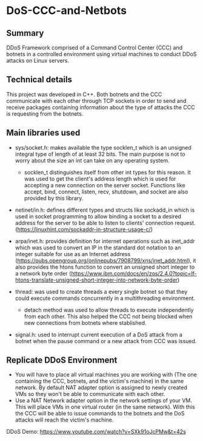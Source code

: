# DoS-CCC-and-Netbots

## Summary

DDoS Framework comprised of a Command Control Center (CCC) and botnets in a controlled environment using virtual machines to conduct DDoS attacks on Linux servers.

## Technical details

This project was developed in C++. Both botnets and the CCC communicate with each other through TCP sockets in order to send and receive packages containing information about the type of attacks the CCC is requesting from the botnets. 

## Main libraries used

* sys/socket.h: makes available the type socklen_t which is an unsigned integral type of length of at least 32 bits. The main purpose is not to worry about the size an int can take on any operating system.
  * socklen_t distinguishes itself from other int types for this reason. It was used to get the client's address length which is used for accepting a new connection on the server socket. Functions like accept, bind, connect, listen, recv, shutdown, and socket are also provided by this library.

* netinet/in.h: defines different types and structs like sockadd_in which is used in socket programming to allow binding a socket to a desired address for the server to be able to listen to clients' connection request. (https://linuxhint.com/sockaddr-in-structure-usage-c/)

* arpa/inet.h: provides definition for internet operations such as inet_addr which was used to convert an IP in the standard dot notation to an integer suitable for use as an Internet address (https://pubs.opengroup.org/onlinepubs/7908799/xns/inet_addr.html), it also provides the htons function to convert an unsigned short integer to a network byte order (https://www.ibm.com/docs/en/zos/2.4.0?topic=lf-htons-translate-unsigned-short-integer-into-network-byte-order)

* thread: was used to create threads a every single botnet so that they could execute commands concurrently in a multithreading environment.
  * detach method was used to allow threads to execute independently from each other. This also helped the CCC not being blocked when new connections from botnets where stablished.
 
* signal.h: used to interrupt current execution of a DoS attack from a botnet when the pause command or a new attack from CCC was issued.

## Replicate DDoS Environment

* You will have to place all virtual machines you are working with (The one containing the CCC, botnets, and the victim's machine) in the same network. By default NAT adapter option is assigned to newly created VMs so they won't be able to communicate with each other.
* Use a NAT Network adapter option in the network settings of your VM. This will place VMs in one virtual router (in the same network). With this the CCC will be able to issue commands to the botnets and the DoS attacks will reach the victim's machine.

DDoS Demo: https://www.youtube.com/watch?v=SXk91oJcPMw&t=42s
